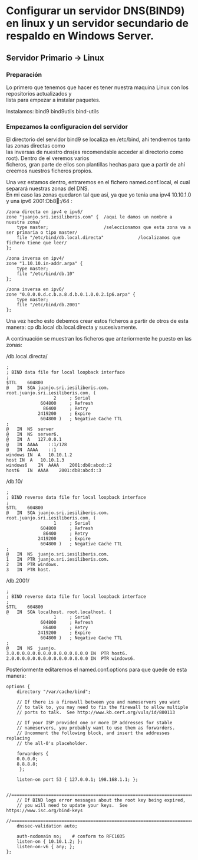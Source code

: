 # Configurar un servidor DNS(BIND9) en linux y un servidor secundario de respaldo en Windows Server.

## Servidor Primario -> Linux

### Preparación

Lo primero que tenemos que hacer es tener nuestra maquina Linux con los repositorios actualizados y  
lista para empezar a instalar paquetes.  

Instalamos: bind9 bind9utils bind-utils  

### Empezamos la configuracion del servidor  

El directorio del servidor bind9 se localiza en /etc/bind, ahi tendremos tanto las zonas directas como  
las inversas de nuestro dns(es recomendable acceder al directorio como root). Dentro de el veremos varios  
ficheros, gran parte de ellos son plantillas hechas para que a partir de ahí creemos nuestros ficheros propios.

Una vez estamos dentro, entraremos en el fichero named.conf.local, el cual separará nuestras zonas del DNS.  
En mi caso las zonas quedaron tal que así, ya que yo tenia una ipv4 10.10.1.0 y una ipv6 2001:Db8:abcd::/64 :  

~~~
/zona directa en ipv4 e ipv6/
zone "juanjo.sri.iesiliberis.com" {  /aqui le damos un nombre a nuestra zona/
    type master;                     /seleccionamos que esta zona va a ser primaria o tipo master/
    file "/etc/bind/db.local.directa"             /localizamos que fichero tiene que leer/
};

/zona inversa en ipv4/
zone "1.10.10.in-addr.arpa" {  
    type master;
    file "/etc/bind/db.10" 
};

/zona inversa en ipv6/
zone "0.0.0.0.d.c.b.a.8.d.b.0.1.0.0.2.ip6.arpa" {  
    type master;
    file "/etc/bind/db.2001" 
};
~~~

Una vez hecho esto debemos crear estos ficheros a partir de otros de esta manera: cp db.local db.local.directa y sucesivamente.  

A continuación se muestran los ficheros que anteriormente he puesto en las zonas:

/db.local.directa/
~~~
;
; BIND data file for local loopback interface
;
$TTL	604800
@	IN	SOA	juanjo.sri.iesiliberis.com. root.juanjo.sri.iesiliberis.com. (
			      2		; Serial
			 604800		; Refresh
			  86400		; Retry
			2419200		; Expire
			 604800 )	; Negative Cache TTL
;
@   IN  NS  server
@	IN	NS	server6.
@   IN  A   127.0.0.1
@	IN	AAAA	::1/128
@	IN	AAAA	::1
windows IN  A   10.10.1.2
host IN  A   10.10.1.3
windows6	IN	AAAA	2001:db8:abcd::2
host6	IN	AAAA	2001:db8:abcd::3
~~~

/db.10/
~~~
;
; BIND reverse data file for local loopback interface
;
$TTL	604800
@	IN	SOA	juanjo.sri.iesiliberis.com. root.juanjo.sri.iesiliberis.com. (
			      1		; Serial
			 604800		; Refresh
			  86400		; Retry
			2419200		; Expire
			 604800 )	; Negative Cache TTL
;
@	IN	NS	juanjo.sri.iesiliberis.com.
1	IN	PTR	juanjo.sri.iesiliberis.com.
2	IN	PTR	windows.
3	IN	PTR	host.
~~~

/db.2001/
~~~
;
; BIND reverse data file for local loopback interface
;
$TTL	604800
@	IN	SOA	localhost. root.localhost. (
			      1		; Serial
			 604800		; Refresh
			  86400		; Retry
			2419200		; Expire
			 604800 )	; Negative Cache TTL
;
@	IN	NS	juanjo.
3.0.0.0.0.0.0.0.0.0.0.0.0.0.0.0	IN	PTR	host6.
2.0.0.0.0.0.0.0.0.0.0.0.0.0.0.0	IN	PTR	windows6.
~~~

Posteriormente editaremos el named.conf.options para que quede de esta manera:

~~~
options {
	directory "/var/cache/bind";

	// If there is a firewall between you and nameservers you want
	// to talk to, you may need to fix the firewall to allow multiple
	// ports to talk.  See http://www.kb.cert.org/vuls/id/800113

	// If your ISP provided one or more IP addresses for stable 
	// nameservers, you probably want to use them as forwarders.  
	// Uncomment the following block, and insert the addresses replacing 
	// the all-0's placeholder.

	forwarders {
	0.0.0.0;
	8.8.8.8;
	 };

	listen-on port 53 { 127.0.0.1; 198.168.1.1; };

	//========================================================================
	// If BIND logs error messages about the root key being expired,
	// you will need to update your keys.  See https://www.isc.org/bind-keys
	//========================================================================
	dnssec-validation auto;

	auth-nxdomain no;    # conform to RFC1035
	listen-on { 10.10.1.2; };
	listen-on-v6 { any; };
};

~~~



